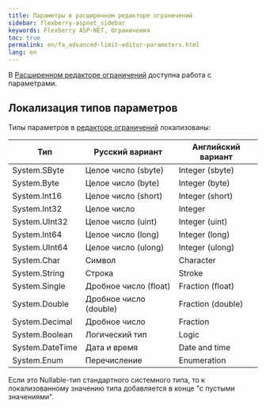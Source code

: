 ```yaml
---
title: Параметры в расширенном редакторе ограничений
sidebar: flexberry-aspnet_sidebar
keywords: Flexberry ASP-NET, Ограничения
toc: true
permalink: en/fa_advanced-limit-editor-parameters.html
lang: en
---
```


В [Расширенном редакторе ограничений](fa_advanced-limit-editor.html) доступна работа с параметрами.

## Локализация типов параметров

Типы параметров в [редакторе ограничений](fa_advanced-limit-editor.html) локализованы:

|Тип	|Русский вариант|	Английский вариант|
|---|---|---|
|System.SByte|	Целое число (sbyte)|  Integer (sbyte)|
|System.Byte |  Целое число (byte) |  Integer (byte) |
|System.Int16|	Целое число (short)|  Integer (short)|
|System.Int32|	Целое число|	Integer| 
|System.UInt32|	Целое число (uint)|	Integer (uint)|
|System.Int64|	Целое число (long)|	Integer (long)|
|System.UInt64|	Целое число (ulong)|	Integer (ulong)|
|System.Char	|Символ	|Character|
|System.String|	Строка|	Stroke|
|System.Single|	Дробное число (float)|	Fraction (float)|
|System.Double|	Дробное число (double)|	Fraction (double)|
|System.Decimal|	Дробное число|	Fraction|
|System.Boolean|	Логический тип|	Logic|
|System.DateTime|	Дата и время|	Date and time|
|System.Enum|	Перечисление|	Enumeration|

Если это Nullable-тип стандартного системного типа, то к локализованному значению типа добавляется в конце "с пустыми значениями".
